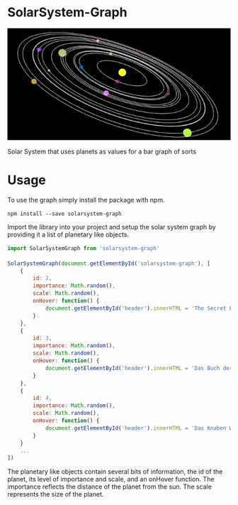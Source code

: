 # SolarSystem-Graph

![Gif of what it looks like](assets/solarsystem.gif)

Solar System that uses planets as values for a bar graph of sorts

# Usage

To use the graph simply install the package with npm.

```shell
npm install --save solarsystem-graph
```

Import the library into your project and setup the solar system graph by providing it a list of planetary like objects.

```javascript
import SolarSystemGraph from 'solarsystem-graph'

SolarSystemGraph(document.getElementById('solarsystem-graph'), [
    { 
        id: 2,
        importance: Math.random(),
        scale: Math.random(),
        onHover: function() {
            document.getElementById('header').innerHTML = 'The Secret Life of Bees';
        }
    },
    { 
        id: 3,
        importance: Math.random(),
        scale: Math.random(),
        onHover: function() {
            document.getElementById('header').innerHTML = 'Das Buch der Bilder';
        }
    },
    { 
        id: 4,
        importance: Math.random(),
        scale: Math.random(),
        onHover: function() {
            document.getElementById('header').innerHTML = 'Das Knaben Wunderhorn';
        }
    }
    ...
])
```

The planetary like objects contain several bits of information, the id of the planet, its level of importance and scale, and an onHover function. The importance reflects the distance of the planet from the sun. The scale represents the size of the planet.
